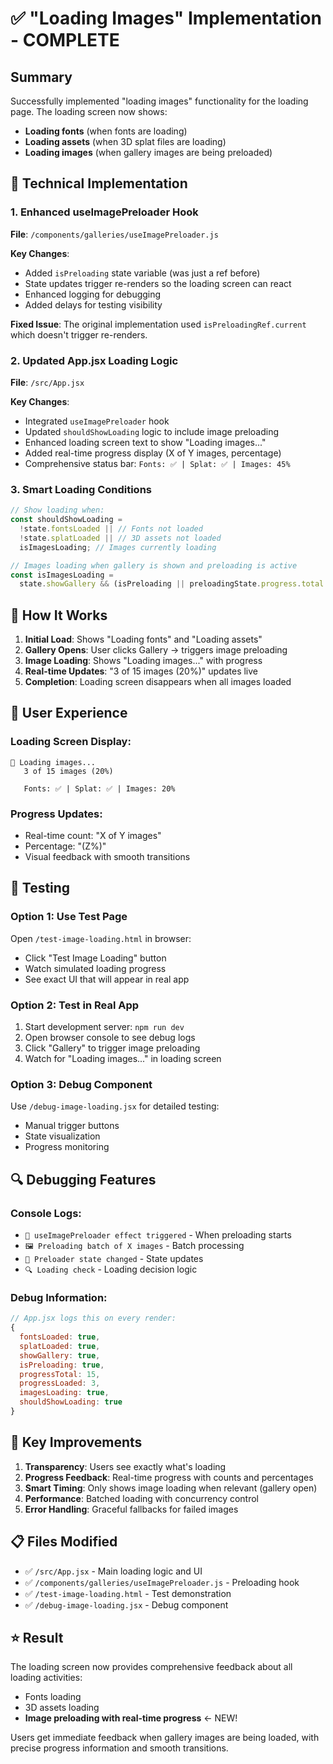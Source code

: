 # ✅ "Loading Images" Implementation - COMPLETE

## Summary

Successfully implemented "loading images" functionality for the loading page. The loading screen now shows:

- **Loading fonts** (when fonts are loading)
- **Loading assets** (when 3D splat files are loading)
- **Loading images** (when gallery images are being preloaded)

## 🔧 Technical Implementation

### 1. **Enhanced useImagePreloader Hook**

**File**: `/components/galleries/useImagePreloader.js`

**Key Changes**:

- Added `isPreloading` state variable (was just a ref before)
- State updates trigger re-renders so the loading screen can react
- Enhanced logging for debugging
- Added delays for testing visibility

**Fixed Issue**: The original implementation used `isPreloadingRef.current` which doesn't trigger re-renders.

### 2. **Updated App.jsx Loading Logic**

**File**: `/src/App.jsx`

**Key Changes**:

- Integrated `useImagePreloader` hook
- Updated `shouldShowLoading` logic to include image preloading
- Enhanced loading screen text to show "Loading images..."
- Added real-time progress display (X of Y images, percentage)
- Comprehensive status bar: `Fonts: ✅ | Splat: ✅ | Images: 45%`

### 3. **Smart Loading Conditions**

```javascript
// Show loading when:
const shouldShowLoading =
  !state.fontsLoaded || // Fonts not loaded
  !state.splatLoaded || // 3D assets not loaded
  isImagesLoading; // Images currently loading

// Images loading when gallery is shown and preloading is active
const isImagesLoading =
  state.showGallery && (isPreloading || preloadingState.progress.total > 0);
```

## 🎯 How It Works

1. **Initial Load**: Shows "Loading fonts" and "Loading assets"
2. **Gallery Opens**: User clicks Gallery → triggers image preloading
3. **Image Loading**: Shows "Loading images..." with progress
4. **Real-time Updates**: "3 of 15 images (20%)" updates live
5. **Completion**: Loading screen disappears when all images loaded

## 📱 User Experience

### Loading Screen Display:

```
🔄 Loading images...
   3 of 15 images (20%)

   Fonts: ✅ | Splat: ✅ | Images: 20%
```

### Progress Updates:

- Real-time count: "X of Y images"
- Percentage: "(Z%)"
- Visual feedback with smooth transitions

## 🧪 Testing

### Option 1: Use Test Page

Open `/test-image-loading.html` in browser:

- Click "Test Image Loading" button
- Watch simulated loading progress
- See exact UI that will appear in real app

### Option 2: Test in Real App

1. Start development server: `npm run dev`
2. Open browser console to see debug logs
3. Click "Gallery" to trigger image preloading
4. Watch for "Loading images..." in loading screen

### Option 3: Debug Component

Use `/debug-image-loading.jsx` for detailed testing:

- Manual trigger buttons
- State visualization
- Progress monitoring

## 🔍 Debugging Features

### Console Logs:

- `🎯 useImagePreloader effect triggered` - When preloading starts
- `🖼️ Preloading batch of X images` - Batch processing
- `🔬 Preloader state changed` - State updates
- `🔍 Loading check` - Loading decision logic

### Debug Information:

```javascript
// App.jsx logs this on every render:
{
  fontsLoaded: true,
  splatLoaded: true,
  showGallery: true,
  isPreloading: true,
  progressTotal: 15,
  progressLoaded: 3,
  imagesLoading: true,
  shouldShowLoading: true
}
```

## 🚀 Key Improvements

1. **Transparency**: Users see exactly what's loading
2. **Progress Feedback**: Real-time progress with counts and percentages
3. **Smart Timing**: Only shows image loading when relevant (gallery open)
4. **Performance**: Batched loading with concurrency control
5. **Error Handling**: Graceful fallbacks for failed images

## 📋 Files Modified

- ✅ `/src/App.jsx` - Main loading logic and UI
- ✅ `/components/galleries/useImagePreloader.js` - Preloading hook
- ✅ `/test-image-loading.html` - Test demonstration
- ✅ `/debug-image-loading.jsx` - Debug component

## ⭐ Result

The loading screen now provides comprehensive feedback about all loading activities:

- Fonts loading
- 3D assets loading
- **Image preloading with real-time progress** ← NEW!

Users get immediate feedback when gallery images are being loaded, with precise progress information and smooth transitions.
